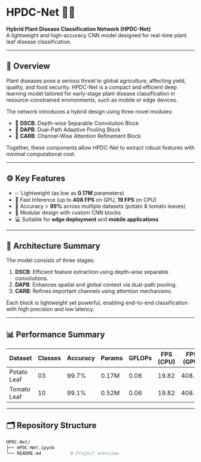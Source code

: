 # HPDC-Net 🌿🔬

**Hybrid Plant Disease Classification Network (HPDC-Net)**  
A lightweight and high-accuracy CNN model designed for real-time plant leaf disease classification.

---

## 📌 Overview

Plant diseases pose a serious threat to global agriculture, affecting yield, quality, and food security. HPDC-Net is a compact and efficient deep learning model tailored for early-stage plant disease classification in resource-constrained environments, such as mobile or edge devices.

The network introduces a hybrid design using three novel modules:
- 🌱 **DSCB**: Depth-wise Separable Convolution Block  
- 🌊 **DAPB**: Dual-Path Adaptive Pooling Block  
- 🎯 **CARB**: Channel-Wise Attention Refinement Block  

Together, these components allow HPDC-Net to extract robust features with minimal computational cost.

---

## ⚙️ Key Features

- ✅ Lightweight (as low as **0.17M** parameters)
- 🚀 Fast Inference (up to **408 FPS** on GPU, **19 FPS** on CPU)
- 🎯 Accuracy > **99%** across multiple datasets (potato & tomato leaves)
- 🧩 Modular design with custom CNN blocks
- 💻 Suitable for **edge deployment** and **mobile applications**

---

## 🧠 Architecture Summary

The model consists of three stages:
1. **DSCB**: Efficient feature extraction using depth-wise separable convolutions.
2. **DAPB**: Enhances spatial and global context via dual-path pooling.
3. **CARB**: Refines important channels using attention mechanisms.

Each block is lightweight yet powerful, enabling end-to-end classification with high precision and low latency.

---

## 📊 Performance Summary

| Dataset         | Classes | Accuracy | Params | GFLOPs | FPS (CPU) | FPS (GPU) |
|----------------|---------|----------|--------|--------|-----------|-----------|
| Potato Leaf    | 03      | 99.7%    | 0.17M  | 0.06   | 19.82     | 408.25    |
| Tomato Leaf    | 10      | 99.1%    | 0.52M  | 0.06   | 19.82     | 408.25    |

---

## 🗂️ Repository Structure

```bash
HPDC-Net/
├── HPDC-Net.ipynb
└── README.md           # Project overview

